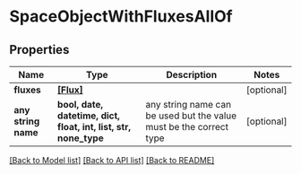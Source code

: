 # SpaceObjectWithFluxesAllOf


## Properties
Name | Type | Description | Notes
------------ | ------------- | ------------- | -------------
**fluxes** | [**[Flux]**](Flux.md) |  | [optional] 
**any string name** | **bool, date, datetime, dict, float, int, list, str, none_type** | any string name can be used but the value must be the correct type | [optional]

[[Back to Model list]](../README.md#documentation-for-models) [[Back to API list]](../README.md#documentation-for-api-endpoints) [[Back to README]](../README.md)


